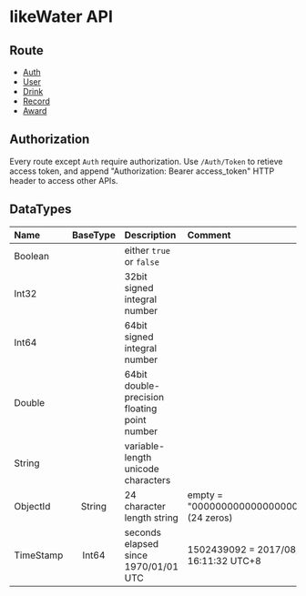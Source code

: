 # likeWater API
## Route

* [Auth](Auth)
* [User](User)
* [Drink](Drink)
* [Record](Record)
* [Award](Award)

## Authorization
Every route except `Auth` require authorization.
Use `/Auth/Token` to retieve access token, and append "Authorization: Bearer access_token" HTTP header to access other APIs.

## DataTypes
| Name | BaseType | Description | Comment |
|:- |:-:|:- |:- |
| Boolean |  | either `true` or `false` |  |
| Int32 |  | 32bit signed integral number |  |
| Int64 |  | 64bit signed integral number |  |
| Double |  | 64bit double-precision floating point number |  |
| String |  | variable-length unicode characters |  |
| ObjectId | String | 24 character length string | empty = "00000000000000000000000"(24 zeros) |
| TimeStamp | Int64 | seconds elapsed since 1970/01/01 UTC | 1502439092 = 2017/08/11 16:11:32 UTC+8 |